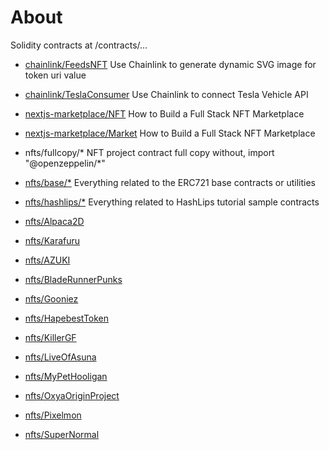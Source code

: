 # About

Solidity contracts at /contracts/...

- [chainlink/FeedsNFT](https://youtu.be/nS9xP1hxg3w) Use Chainlink to generate dynamic SVG image for token uri value
- [chainlink/TeslaConsumer](https://blog.chain.link/create-tesla-smart-contract-rental/) Use Chainlink to connect Tesla Vehicle API
- [nextjs-marketplace/NFT](https://youtu.be/GKJBEEXUha0) How to Build a Full Stack NFT Marketplace
- [nextjs-marketplace/Market](https://youtu.be/GKJBEEXUha0) How to Build a Full Stack NFT Marketplace

- nfts/fullcopy/* NFT project contract full copy without, import "@openzeppelin/*"
- [nfts/base/*](https://openzeppelin.com/) Everything related to the ERC721 base contracts or utilities
- [nfts/hashlips/*](https://github.com/HashLips) Everything related to HashLips tutorial sample contracts
- [nfts/Alpaca2D](https://etherscan.io/address/0x3db5463a9e2d04334192c6f2dd4b72def4751a61)
- [nfts/Karafuru](https://etherscan.io/address/0xd2f668a8461d6761115daf8aeb3cdf5f40c532c6)
- [nfts/AZUKI](https://etherscan.io/address/0xed5af388653567af2f388e6224dc7c4b3241c544)
- [nfts/BladeRunnerPunks](https://etherscan.io/address/0x0651132f094551f9d4e40de3e1e2f8b7ac149c3a)
- [nfts/Gooniez](https://etherscan.io/address/0x18cd9fda7d584401d04e30bf73fb0013efe65bb0)
- [nfts/HapebestToken](https://etherscan.io/address/0x4db1f25d3d98600140dfc18deb7515be5bd293af)
- [nfts/KillerGF](https://etherscan.io/address/0x6be69b2a9b153737887cfcdca7781ed1511c7e36)
- [nfts/LiveOfAsuna](https://etherscan.io/address/0xaf615b61448691fc3e4c61ae4f015d6e77b6cca8)
- [nfts/MyPetHooligan](https://etherscan.io/address/0x09233d553058c2f42ba751c87816a8e9fae7ef10)
- [nfts/OxyaOriginProject](https://etherscan.io/address/0xe106c63e655df0e300b78336af587f300cff9e76)
- [nfts/Pixelmon](https://etherscan.io/address/0x32973908faee0bf825a343000fe412ebe56f802a)
- [nfts/SuperNormal](https://etherscan.io/address/0xd532b88607b1877fe20c181cba2550e3bbd6b31c)
